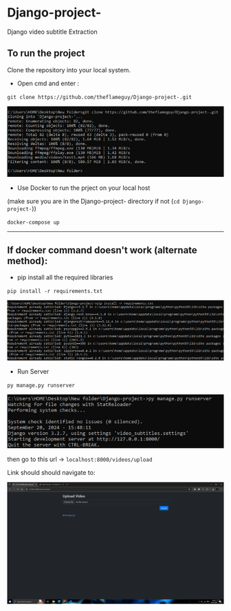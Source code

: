 # Django-project-
Django video subtitle Extraction

## To run the project
Clone the repository into your local system.

- Open cmd and enter :

`git clone https://github.com/theflameguy/Django-project-.git`

![git clone command image](Screenshots/Cloning%20repo.PNG)

- Use Docker to run the prject on your local host

(make sure you are in the Django-project-  directory if not (`cd Django-project-`))

`docker-compose up`

<hr/>


## If docker command doesn't work (alternate method):

- pip install all the required libraries

`pip install -r requirements.txt`

![git clone command image](Screenshots/install%20requirements.PNG)

- Run Server

`py manage.py runserver`

![git clone command image](Screenshots/Run%20server.PNG)

then go to this url -> `localhost:8000/videos/upload`

Link should should navigate to:

![git clone command image](Screenshots/Screenshot%20(20).png)







